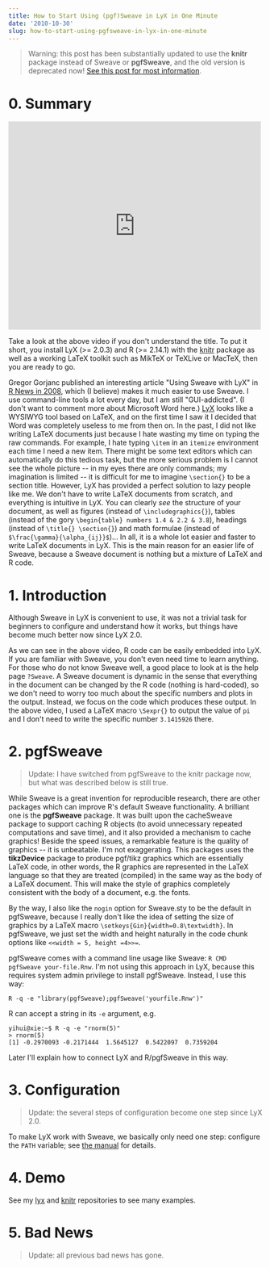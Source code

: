 ```yaml
---
title: How to Start Using (pgf)Sweave in LyX in One Minute
date: '2010-10-30'
slug: how-to-start-using-pgfsweave-in-lyx-in-one-minute
---
```


> Warning: this post has been substantially updated to use the **knitr** package instead of Sweave or **pgfSweave**, and the old version is deprecated now! [See this post for most information](/en/2011/05/sweave-and-pgfsweave-in-lyx-2-0-x-experimental/).

# 0. Summary

<iframe src="http://player.vimeo.com/video/32948939?title=0&amp;byline=0&amp;portrait=0" width="501" height="413" frameborder="0" webkitAllowFullScreen mozallowfullscreen allowFullScreen></iframe>

Take a look at the above video if you don't understand the title. To put it short, you install LyX (>= 2.0.3) and R (>= 2.14.1) with the [knitr](http://cran.r-project.org/package=knitr) package as well as a working LaTeX toolkit such as MikTeX or TeXLive or MacTeX, then you are ready to go.

Gregor Gorjanc published an interesting article "Using Sweave with LyX" in [R News in 2008](http://cran.r-project.org/doc/Rnews/Rnews_2008-1.pdf), which (I believe) makes it much easier to use Sweave. I use command-line tools a lot every day, but I am still "GUI-addicted". (I don't want to comment more about Microsoft Word here.) [LyX](http://www.lyx.org) looks like a WYSIWYG tool based on LaTeX, and on the first time I saw it I decided that Word was completely useless to me from then on. In the past, I did not like writing LaTeX documents just because I hate wasting my time on typing the raw commands. For example, I hate typing `\item` in an `itemize` environment each time I need a new item. There might be some text editors which can automatically do this tedious task, but the more serious problem is I cannot see the whole picture -- in my eyes there are only commands; my imagination is limited -- it is difficult for me to imagine `\section{}` to be a section title. However, LyX has provided a perfect solution to lazy people like me. We don't have to write LaTeX documents from scratch, and everything is intuitive in LyX. You can clearly _see_ the structure of your document, as well as figures (instead of `\includegraphics{}`), tables (instead of the gory `\begin{table} numbers 1.4 & 2.2 & 3.8`), headings (instead of `\title{} \section{}`) and math formulae (instead of `$\frac{\gamma}{\alpha_{ij}}$`)... In all, it is a whole lot easier and faster to write LaTeX documents in LyX. This is the main reason for an easier life of Sweave, because a Sweave document is nothing but a mixture of LaTeX and R code.

# 1. Introduction

Although Sweave in LyX is convenient to use, it was not a trivial task for beginners to configure and understand how it works, but things have become much better now since LyX 2.0.

As we can see in the above video, R code can be easily embedded into LyX. If you are familiar with Sweave, you don't even need time to learn anything. For those who do not know Sweave well, a good place to look at is the help page `?Sweave`. A Sweave document is dynamic in the sense that everything in the document can be changed by the R code (nothing is hard-coded), so we don't need to worry too much about the specific numbers and plots in the output. Instead, we focus on the code which produces these output. In the above video, I used a LaTeX macro `\Sexpr{}` to output the value of `pi` and I don't need to write the specific number `3.1415926` there.

# 2. **pgfSweave**

> Update: I have switched from pgfSweave to the knitr package now, but what was described below is still true.

While Sweave is a great invention for reproducible research, there are other packages which can improve R's default Sweave functionality. A brilliant one is the **pgfSweave** package. It was built upon the cacheSweave package to support caching R objects (to avoid unnecessary repeated computations and save time), and it also provided a mechanism to cache graphics! Beside the speed issues, a remarkable feature is the quality of graphics -- it is unbeatable. I'm not exaggerating. This packages uses the **tikzDevice** package to produce pgf/tikz graphics which are essentially LaTeX code, in other words, the R graphics are represented in the LaTeX language so that they are treated (compiled) in the same way as the body of a LaTeX document. This will make the style of graphics completely consistent with the body of a document, e.g. the fonts.

By the way, I also like the `nogin` option for Sweave.sty to be the default in pgfSweave, because I really don't like the idea of setting the size of graphics by a LaTeX macro `\setkeys{Gin}{width=0.8\textwidth}`. In pgfSweave, we just set the width and height naturally in the code chunk options like `<<width = 5, height =4>>=`.

pgfSweave comes with a command line usage like Sweave: `R CMD pgfSweave your-file.Rnw`. I'm not using this approach in LyX, because this requires system admin privilege to install pgfSweave. Instead, I use this way:

    R -q -e "library(pgfSweave);pgfSweave('yourfile.Rnw')"

R can accept a string in its `-e` argument, e.g.

    yihui@xie:~$ R -q -e "rnorm(5)"
    > rnorm(5)
    [1] -0.2970093 -0.2171444  1.5645127  0.5422097  0.7359204

Later I'll explain how to connect LyX and R/pgfSweave in this way.

# 3. Configuration

> Update: the several steps of configuration become one step since LyX 2.0.

To make LyX work with Sweave, we basically only need one step: configure the `PATH` variable; see [the manual](https://github.com/downloads/yihui/lyx/sweave.pdf) for details.

# 4. Demo

See my [lyx](https://github.com/yihui/lyx) and [knitr](https://github.com/yihui/knitr) repositories to see many examples.

# 5. Bad News

> Update: all previous bad news has gone.
